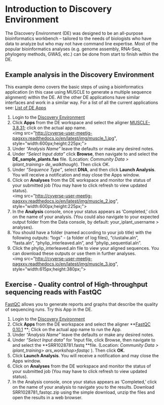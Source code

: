 # Introduction to Discovery Environment

The Discovery Environment (DE) was designed to be an all-purpose bioinformatics workbench – tailored to the needs of biologists who have data to analyze but who may not have command line expertise. Most of the popular bioinformatics analyses (e.g. genome assembly, RNA-Seq, phylogeny methods, GWAS, etc.) can be done from start to finish within the DE. 

## Example analysis in the Discovery Environment

This example demo covers the basic steps of using a bioinformatics application (in this case using MUSCLE to generate a multiple sequence alignment) within the DE. All the other DE applications have similar interfaces and work in a similar way. For a list of all the current applications see: [List of DE Apps](https://pods.iplantcollaborative.org/wiki/display/DEapps/List+of+Applications)

1. Login to the [Discovery Environment](https://de.iplantcollaborative.org/de/) 
2. Click **Apps** from the DE workspace and select the aligner [MUSCLE-3.8.31](https://de.iplantcollaborative.org/de/?type=apps&app-id=9b41c9e4-5031-4a49-b1cb-c471335df16e); click on the actual app name. <br><img src="http://cyverse-user-meetig-pagxxv.readthedocs.io/en/latest/img/muscle_1.jpg", style="width:600px;height:225px;">
3.	Under _“Analysis Name”_ leave the defaults or make any desired notes.
4.	Under _“Select Input data”_ click **Browse**, then navigate to and select the **DE_sample_plants.fas** file. (Location: _Community Data > iplant_training> de_walkthough_). Then click OK. 
5.	Under _“Sequence Type”_, select **DNA**, and then click **Launch Analysis**. You will receive a notification and may close the Apps window. 
6.	Click on **Analyses** from the DE workspace and monitor the status of your submitted job (You may have to click refresh to view updated status). 
<br><img src="http://cyverse-user-meetig-pagxxv.readthedocs.io/en/latest/img/muscle_2.jpg", style="width:600px;height:225px;">
7. In the **Analysis** console, once your status appears as ‘Completed,’ click on the name of your analysis. (You could also navigate to your expected output folder from the Data console, by default: your_iplant_username > analyses). 
8. You should have a folder (named according to your job title) with the following outputs:
“logs” - (a folder of log files), “clustalw.aln”, “fasta.aln”, “phylip_interleaved.aln”, and “phylip_sequential.aln”.
9. Click the phylip_interleaved.aln file to view your aligned sequences. You can download these outputs or use them in further analyses.
<br><img src="http://cyverse-user-meetig-pagxxv.readthedocs.io/en/latest/img/muscle_3.jpg", style="width:615px;height:380px;">

## Exercise - Quality control of High-throughput sequencing reads with FastQC

[FastQC](http://www.bioinformatics.babraham.ac.uk/projects/fastqc/) allows you to generate reports and graphs that describe the quality of sequencing runs. Try this App in the DE. 

1.	Login to the [Discovery Environment](https://de.iplantcollaborative.org/de/) 
2. Click **Apps** from the DE workspace and select the aligner **[FastQC 0.10.1](https://de.iplantcollaborative.org/de/?type=apps&app-id=6767b746-854a-11e4-84bd-33cc21fce299) **; Click on the actual app name to run the App. 3.	Under _“Analysis Name”_ leave the defaults or make any desired notes.4.	Under _“Select Input data”_ for ‘Input file, click Browse, then navigate to and select the **SRR1028781.fastq **file. (Location: _Community Data > iplant_training> ars_workshop>fastqc_ ). Then click **OK**. 5.	Click **Launch Analysis**. You will receive a notification and may close the Apps window. 6.	Click on **Analyses** from the DE workspace and monitor the status of your submitted job (You may have to click refresh to view updated status).7.	In the Analysis console, once your status appears as ‘Completed,’ click on the name of your analysis to navigate you to the results. Download SRR1028781_fastqc.zip using the simple download, unzip the files and open the results in a web browser.